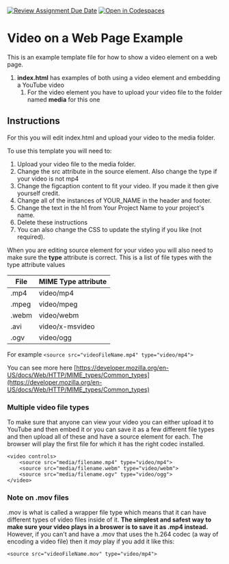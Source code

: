 [![Review Assignment Due Date](https://classroom.github.com/assets/deadline-readme-button-22041afd0340ce965d47ae6ef1cefeee28c7c493a6346c4f15d667ab976d596c.svg)](https://classroom.github.com/a/T0iezBwe)
[![Open in Codespaces](https://classroom.github.com/assets/launch-codespace-2972f46106e565e64193e422d61a12cf1da4916b45550586e14ef0a7c637dd04.svg)](https://classroom.github.com/open-in-codespaces?assignment_repo_id=17761111)
# Video on a Web Page Example
This is an example template file for how to show a video element on a web page.

1. **index.html** has examples of both using a video element and embedding a YouTube video
    1. For the video element you have to upload your video file to the folder named __media__ for this one

## Instructions

For this you will edit index.html and upload your video to the media folder.

To use this template you will need to:

1. Upload your video file to the media folder.
2. Change the src attribute in the source element. Also change the type if your video is not mp4
3. Change the figcaption content to fit your video. If you made it then give yourself credit.
4. Change all of the instances of YOUR_NAME in the header and footer.
5. Change the text in the h1 from Your Project Name to your project's name.
6. Delete these instructions
7. You can also change the CSS to update the styling if you like (not required).
	
When you are editing source element for your video you will also need to make sure the **type** attribute is correct. This is a list of file types with the type attribute values
	

| File    | MIME Type attribute    |
|---------|------------|
| .mp4  | video/mp4   |
| .mpeg  | video/mpeg  |
| .webm  | video/webm  |
| .avi  | video/x-msvideo |
| .ogv  | video/ogg      |

For example
`<source src="videoFileName.mp4" type="video/mp4">`

You can see more here [https://developer.mozilla.org/en-US/docs/Web/HTTP/MIME_types/Common_types](https://developer.mozilla.org/en-US/docs/Web/HTTP/MIME_types/Common_types)

### Multiple video file types

To make sure that anyone can view your video you can either upload it to YouTube and then embed it or you can save it as a few different file types and then upload all of these and have a source element for each. The browser will play the first file for which it has the right codec installed.

```
<video controls>
    <source src="media/filename.mp4" type="video/mp4">
    <source src="media/filename.webm" type="video/webm">
    <source src="media/filename.ogv" type="video/ogg">
</video>
```

### Note on .mov files
.mov is what is called a wrapper file type which means that it can have different types of video files inside of it. **The simplest and safest way to make sure your video plays in a broswer is to save it as .mp4 instead.** However, if you can't and have a .mov that uses the h.264 codec (a way of encoding a video file) then it _may_ play if you add it like this:

`<source src="videoFileName.mov" type="video/mp4">`

